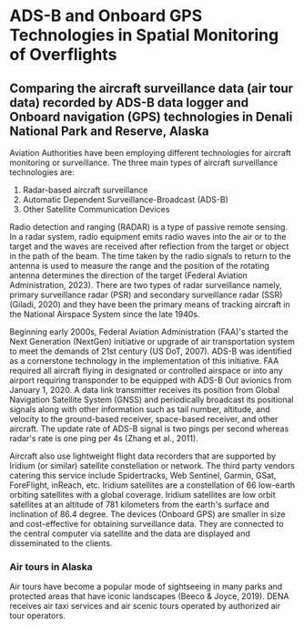 # ADS-B and Onboard GPS Technologies in Spatial Monitoring of Overflights

## Comparing the aircraft surveillance data (air tour data) recorded by ADS-B data logger and Onboard navigation (GPS) technologies in Denali National Park and Reserve, Alaska


Aviation Authorities have been employing different technologies for aircraft monitoring or surveillance. The three main types of aircraft surveillance technologies are:
1. Radar-based aircraft surveillance
2. Automatic Dependent Surveillance-Broadcast (ADS-B)
3. Other Satellite Communication Devices

Radio detection and ranging (RADAR) is a type of passive remote sensing. In a radar system, radio equipment emits radio waves into the air or to the target and the waves are received after reflection from the target or object in the path of the beam. The time taken by the radio signals to return to the antenna is used to measure the range and the position of the rotating antenna determines the direction of the target (Federal Aviation Administration, 2023). There are two types of radar surveillance namely, primary surveillance radar (PSR) and secondary surveillance radar (SSR) (Giladi, 2020) and they have been the primary means of tracking aircraft in the National Airspace System since the late 1940s. 

Beginning early 2000s, Federal Aviation Administration (FAA)'s started the Next Generation (NextGen) initiative or upgrade of air transportation system to meet the demands of 21st century (US DoT, 2007). ADS-B was identified as a cornerstone technology in the implementation of this initiative. FAA required all aircraft flying in designated or controlled airspace or into any airport requiring transponder to be equipped with ADS-B Out avionics from January 1, 2020. A data link transmitter receives its position from Global Navigation Satellite System (GNSS) and periodically broadcast its positional signals along with other information such as tail number, altitude, and velocity to the ground-based receiver, space-based receiver, and other aircraft. The update rate of ADS-B signal is two pings per second whereas radar's rate is one ping per 4s (Zhang et al., 2011).

Aircraft also use lightweight flight data recorders that are supported by Iridium (or similar) satellite constellation or network. The third party vendors catering this service include Spidertracks, Web Sentinel, Garmin, GSat, ForeFlight, inReach, etc. Iridium satellites are a constellation of 66 low-earth orbiting satellites with a global coverage. Iridium satellites are low orbit satellites at an altitude of 781 kilometers from the earth's surface and inclination of 86.4 degree. The devices (Onboard GPS) are smaller in size and cost-effective for obtaining surveillance data. They are connected to the central computer via satellite and the data are displayed and disseminated to the clients. 

### Air tours in Alaska
Air tours have become a popular mode of sightseeing in many parks and protected areas that have iconic landscapes (Beeco & Joyce, 2019). DENA receives air taxi services and air scenic tours operated by authorized air tour operators. 

